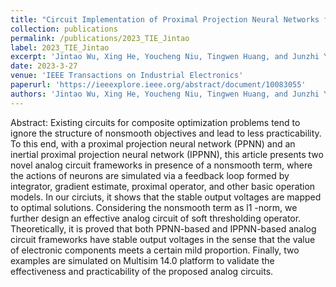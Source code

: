 ```yaml
---
title: "Circuit Implementation of Proximal Projection Neural Networks for Composite Optimization Problems"
collection: publications
permalink: /publications/2023_TIE_Jintao
label: 2023_TIE_Jintao
excerpt: 'Jintao Wu, Xing He, Youcheng Niu, Tingwen Huang, and Junzhi Yu'
date: 2023-3-27
venue: 'IEEE Transactions on Industrial Electronics'
paperurl: 'https://ieeexplore.ieee.org/abstract/document/10083055'
authors: 'Jintao Wu, Xing He, Youcheng Niu, Tingwen Huang, and Junzhi Yu'
---
```


Abstract: Existing circuits for composite optimization problems tend to ignore the structure of nonsmooth objectives and lead to less practicability. To this end, with a proximal projection neural network (PPNN) and an inertial proximal projection neural network (IPPNN), this article presents two novel analog circuit frameworks in presence of a nonsmooth term, where the actions of neurons are simulated via a feedback loop formed by integrator, gradient estimate, proximal operator, and other basic operation models. In our circiuts, it shows that the stable output voltages are mapped to optimal solutions. Considering the nonsmooth term as l1 -norm, we further design an effective analog circuit of soft thresholding operator. Theoretically, it is proved that both PPNN-based and IPPNN-based analog circuit frameworks have stable output voltages in the sense that the value of electronic components meets a certain mild proportion. Finally, two examples are simulated on Multisim 14.0 platform to validate the effectiveness and practicability of the proposed analog circuits.
